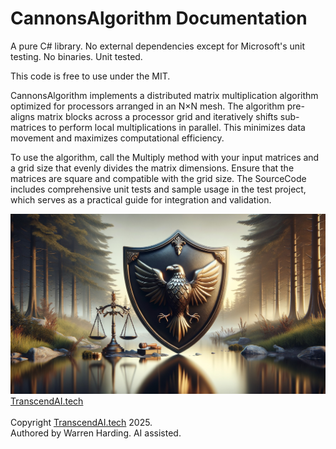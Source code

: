 # CannonsAlgorithm Documentation

A pure C# library. No external dependencies except for Microsoft's unit testing. No binaries. Unit tested.

This code is free to use under the MIT.

CannonsAlgorithm implements a distributed matrix multiplication algorithm optimized for processors arranged in an N×N mesh. The algorithm pre-aligns matrix blocks across a processor grid and iteratively shifts sub-matrices to perform local multiplications in parallel. This minimizes data movement and maximizes computational efficiency.

To use the algorithm, call the Multiply method with your input matrices and a grid size that evenly divides the matrix dimensions. Ensure that the matrices are square and compatible with the grid size. The SourceCode includes comprehensive unit tests and sample usage in the test project, which serves as a practical guide for integration and validation.

![AI Image](aiimage.jpg)
[TranscendAI.tech](https://TranscendAI.tech)<br>
<br>
Copyright [TranscendAI.tech](https://TranscendAI.tech) 2025.</br>
Authored by Warren Harding. AI assisted.</br>